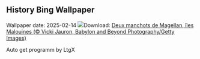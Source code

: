 ## History Bing Wallpaper
Wallpaper date: 2025-02-14
![](https://www.bing.com/th?id=OHR.PenguinLove_FR-FR7793534409_UHD.jpg&w=1000)Download: [Deux manchots de Magellan, îles Malouines (© Vicki Jauron, Babylon and Beyond Photography/Getty Images)](https://www.bing.com/th?id=OHR.PenguinLove_FR-FR7793534409_UHD.jpg)

Auto get programm by LtgX
